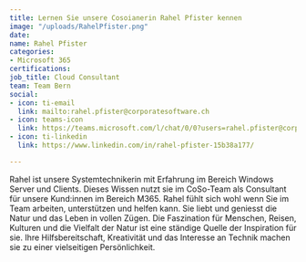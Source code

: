 ```yaml
---
title: Lernen Sie unsere Cosoianerin Rahel Pfister kennen
image: "/uploads/RahelPfister.png"
date: 
name: Rahel Pfister
categories:
- Microsoft 365
certifications:
job_title: Cloud Consultant
team: Team Bern
social:
- icon: ti-email
  link: mailto:rahel.pfister@corporatesoftware.ch
- icon: teams-icon
  link: https://teams.microsoft.com/l/chat/0/0?users=rahel.pfister@corporatesoftware.ch
- icon: ti-linkedin
  link: https://www.linkedin.com/in/rahel-pfister-15b38a177/

---
```

Rahel ist unsere Systemtechnikerin mit Erfahrung im Bereich Windows Server und Clients. Dieses Wissen nutzt sie im CoSo-Team als Consultant für unsere Kund:innen im Bereich M365. Rahel fühlt sich wohl wenn Sie im Team arbeiten, unterstützen und helfen kann. Sie liebt und geniesst die Natur und das Leben in vollen Zügen. Die Faszination für Menschen, Reisen, Kulturen und die Vielfalt der Natur ist eine ständige Quelle der Inspiration für sie. Ihre Hilfsbereitschaft, Kreativität und das Interesse an Technik machen sie zu einer vielseitigen Persönlichkeit.